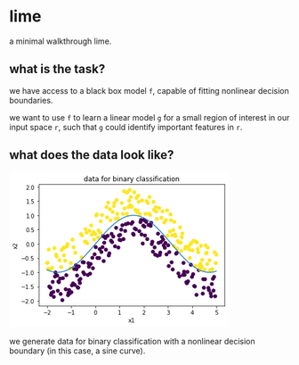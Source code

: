 # lime
a minimal walkthrough lime.

## what is the task?
we have access to a black box model `f`, capable of fitting nonlinear decision boundaries. 

we want to use `f` to learn a linear model `g` for a small region of interest in our input space `r`, such that `g` could identify important features in `r`.

## what does the data look like?
![data](./data.png)

we generate data for binary classification with a nonlinear decision boundary (in this case, a sine curve). 

